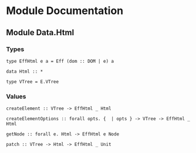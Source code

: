 # Module Documentation

## Module Data.Html

### Types

    type EffHtml e a = Eff (dom :: DOM | e) a

    data Html :: *

    type VTree = E.VTree


### Values

    createElement :: VTree -> EffHtml _ Html

    createElementOptions :: forall opts. {  | opts } -> VTree -> EffHtml _ Html

    getNode :: forall e. Html -> EffHtml e Node

    patch :: VTree -> Html -> EffHtml _ Unit



